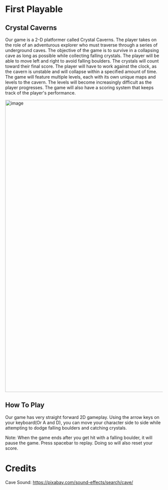 # First Playable

## Crystal Caverns 

Our game is a 2-D platformer called Crystal Caverns. The player takes on the role of an adventurous explorer who must traverse through a series of underground caves. The objective of the game is to survive in a collapsing cave as long as possible while collecting falling crystals. The player will be able to move left and right to avoid falling boulders. The crystals will count toward their final score. The player will have to work against the clock, as the cavern is unstable and will collapse within a specified amount of time. The game will feature multiple levels, each with its own unique maps and levels to the cavern. The levels will become increasingly difficult as the player progresses. The game will also have a scoring system that keeps track of the player's performance.

<img width="934" alt="image" src="https://user-images.githubusercontent.com/30399406/231658050-ef02f0b3-5a29-4a65-8c2a-91e7e341ee16.png">

## How To Play

Our game has very straight forward 2D gameplay. Using the arrow keys on your keyboard(Or A and D), you can move your character side to side while attempting to dodge falling boulders and catching crystals. 

Note: When the game ends after you get hit with a falling boulder, it will pause the game. Press spacebar to replay. Doing so will also reset your score.





# Credits 

Cave Sound: https://pixabay.com/sound-effects/search/cave/
